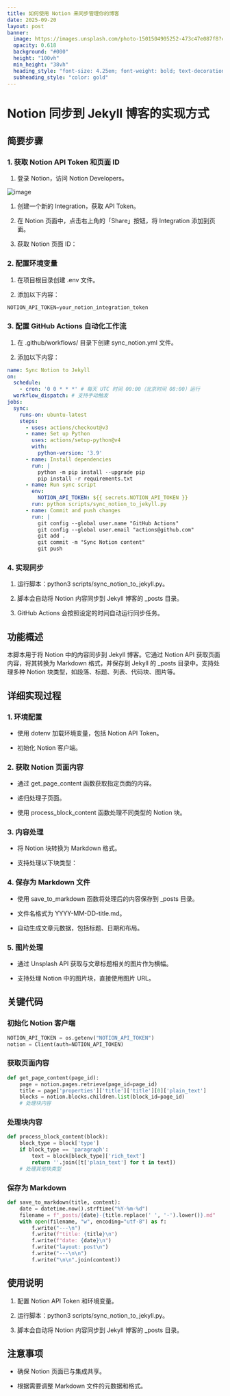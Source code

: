 ```yaml
---
title: 如何使用 Notion 来同步管理你的博客
date: 2025-09-20
layout: post
banner:
  image: https://images.unsplash.com/photo-1501504905252-473c47e087f8?crop=entropy&cs=tinysrgb&fit=max&fm=jpg&ixid=M3w2OTIwMzJ8MHwxfHJhbmRvbXx8fHx8fHx8fDE3NTgzMzY5MDV8&ixlib=rb-4.1.0&q=80&w=1080
  opacity: 0.618
  background: "#000"
  height: "100vh"
  min_height: "38vh"
  heading_style: "font-size: 4.25em; font-weight: bold; text-decoration: underline"
  subheading_style: "color: gold"
---
```


# Notion 同步到 Jekyll 博客的实现方式

## 简要步骤

### 1. 获取 Notion API Token 和页面 ID

1. 登录 Notion，访问 Notion Developers。

![image](https://prod-files-secure.s3.us-west-2.amazonaws.com/a7a0cc5a-89b9-4cda-8686-1fba0ca52f40/d19c1afe-dea5-4312-9333-786b0ba83054/image.png?X-Amz-Algorithm=AWS4-HMAC-SHA256&X-Amz-Content-Sha256=UNSIGNED-PAYLOAD&X-Amz-Credential=ASIAZI2LB466X44CW2DT%2F20250920%2Fus-west-2%2Fs3%2Faws4_request&X-Amz-Date=20250920T025505Z&X-Amz-Expires=3600&X-Amz-Security-Token=IQoJb3JpZ2luX2VjEGsaCXVzLXdlc3QtMiJGMEQCIHt4z1rlWXUSAAhELbrWb3ovPtG%2FLL5Mr38z470MvSNRAiBaxQm4ZeU%2FpaFuszFrTS9ESLtGxiraLJ7zmM0zcCzmDiqIBAjk%2F%2F%2F%2F%2F%2F%2F%2F%2F%2F8BEAAaDDYzNzQyMzE4MzgwNSIMssmjFYeDWYYnNmvaKtwDHtC3Pemplid4Fh4k0Bkx9EQBnKc29whNI3b7%2FPlyGvpMDgloQxC%2BgJy9Cc8eN%2FtvSe4iMbB3JL9i86YiFTPeBgjl4cMHT0qKER71YGCusV%2BvGBI0O9sBkoDlTMLH0hZhSuOOqRbKSJWf%2FeUQnPs0zJ48hGXW5hpvX6vCPhfe9WhVTYu9174yCIvIKgGPukxlAtlqHlbaFE5Jcr2HIaOoNmgMQyMO7v%2Be9pxkBI1MMsCN8pdoZ6xVyJ6nTANPz8JA6j999KSvrUxvgocUlxV8h5hyvAC7VZmHIlYw7mLYWAQ9EWfHY0SpppXe7QUjl6EWUdKwwliYS%2FS0WNe14jXmY7EQxRcBUfZ1i2Rg1N3uuZFIQgaXVeCmiEfAD%2FGOaP80BcjfSDxlNSPbJ1XHPptWR0IXKafqPexSFebOq%2FjXDa3avzfQjiphMdJt0e7%2FwAIw%2B7puJvWOv0EqkfvDKtP5equfLKiss9EH7HyNubqNyddLr3tLnGyFE5eMgmTyiDxnkaLYpaF3YfYpVdL7FFa3kvYb9xMIrvHKgOLhCZtrFRfkCBG%2FhLhuCPTCNkUEwj7X4WG21BC7YS5qzKV0Efjz9vmHfFYqYbfDeMG9n6n%2B1rLehv%2BFTGHVBdocSYcw1J%2B4xgY6pgGLIvNr1a9cN9kiBZHAwHeqMTzyA5az%2BHWi5ZEK5l0Stz5WktgC8kjP4YLEqG6EIp0qc34RiqChGH%2BwNfpbpUKI%2B6o15%2FshIGPMXyNhN8FQwa%2BSRizFONBGiciVDwr5LXoCc9Qk0jOmrIvEzOBsN9pYkkAf8ZpcWmNRC1OZu6T47sxHwEF7D2k9NgJGuREmKsyNgmXP2XM%2BXhiDWGdp%2BH6uUtJ%2B9tFa&X-Amz-Signature=6a7a40b95debacd44c221bb6fc704e9969b2e1f71132c5e903d5c5ac3478c7f2&X-Amz-SignedHeaders=host&x-amz-checksum-mode=ENABLED&x-id=GetObject)

1. 创建一个新的 Integration，获取 API Token。

1. 在 Notion 页面中，点击右上角的「Share」按钮，将 Integration 添加到页面。

1. 获取 Notion 页面 ID：


### 2. 配置环境变量

1. 在项目根目录创建 .env 文件。

1. 添加以下内容：

```javascript
NOTION_API_TOKEN=your_notion_integration_token
```

### 3. 配置 GitHub Actions 自动化工作流

1. 在 .github/workflows/ 目录下创建 sync_notion.yml 文件。

1. 添加以下内容：

```yaml
name: Sync Notion to Jekyll
on:
  schedule:
    - cron: '0 0 * * *' # 每天 UTC 时间 00:00（北京时间 08:00）运行
  workflow_dispatch: # 支持手动触发
jobs:
  sync:
    runs-on: ubuntu-latest
    steps:
      - uses: actions/checkout@v3
      - name: Set up Python
        uses: actions/setup-python@v4
        with:
          python-version: '3.9'
      - name: Install dependencies
        run: |
          python -m pip install --upgrade pip
          pip install -r requirements.txt
      - name: Run sync script
        env:
          NOTION_API_TOKEN: ${{ secrets.NOTION_API_TOKEN }}
        run: python scripts/sync_notion_to_jekyll.py
      - name: Commit and push changes
        run: |
          git config --global user.name "GitHub Actions"
          git config --global user.email "actions@github.com"
          git add .
          git commit -m "Sync Notion content"
          git push
```

### 4. 实现同步

1. 运行脚本：python3 scripts/sync_notion_to_jekyll.py。

1. 脚本会自动将 Notion 内容同步到 Jekyll 博客的 _posts 目录。

1. GitHub Actions 会按照设定的时间自动运行同步任务。

## 功能概述

本脚本用于将 Notion 中的内容同步到 Jekyll 博客。它通过 Notion API 获取页面内容，将其转换为 Markdown 格式，并保存到 Jekyll 的 _posts 目录中。支持处理多种 Notion 块类型，如段落、标题、列表、代码块、图片等。

## 详细实现过程

### 1. 环境配置

- 使用 dotenv 加载环境变量，包括 Notion API Token。

- 初始化 Notion 客户端。

### 2. 获取 Notion 页面内容

- 通过 get_page_content 函数获取指定页面的内容。

- 递归处理子页面。

- 使用 process_block_content 函数处理不同类型的 Notion 块。

### 3. 内容处理

- 将 Notion 块转换为 Markdown 格式。

- 支持处理以下块类型：


### 4. 保存为 Markdown 文件

- 使用 save_to_markdown 函数将处理后的内容保存到 _posts 目录。

- 文件名格式为 YYYY-MM-DD-title.md。

- 自动生成文章元数据，包括标题、日期和布局。

### 5. 图片处理

- 通过 Unsplash API 获取与文章标题相关的图片作为横幅。

- 支持处理 Notion 中的图片块，直接使用图片 URL。

## 关键代码

### 初始化 Notion 客户端

```python
NOTION_API_TOKEN = os.getenv("NOTION_API_TOKEN")
notion = Client(auth=NOTION_API_TOKEN)
```

### 获取页面内容

```python
def get_page_content(page_id):
    page = notion.pages.retrieve(page_id=page_id)
    title = page['properties']['title']['title'][0]['plain_text']
    blocks = notion.blocks.children.list(block_id=page_id)
    # 处理块内容
```

### 处理块内容

```python
def process_block_content(block):
    block_type = block['type']
    if block_type == 'paragraph':
        text = block[block_type]['rich_text']
        return ''.join([t['plain_text'] for t in text])
    # 处理其他块类型
```

### 保存为 Markdown

```python
def save_to_markdown(title, content):
    date = datetime.now().strftime("%Y-%m-%d")
    filename = f"_posts/{date}-{title.replace(' ', '-').lower()}.md"
    with open(filename, "w", encoding="utf-8") as f:
        f.write("---\n")
        f.write(f"title: {title}\n")
        f.write(f"date: {date}\n")
        f.write("layout: post\n")
        f.write("---\n\n")
        f.write("\n\n".join(content))
```

## 使用说明

1. 配置 Notion API Token 和环境变量。

1. 运行脚本：python3 scripts/sync_notion_to_jekyll.py。

1. 脚本会自动将 Notion 内容同步到 Jekyll 博客的 _posts 目录。

## 注意事项

- 确保 Notion 页面已与集成共享。

- 根据需要调整 Markdown 文件的元数据和格式。